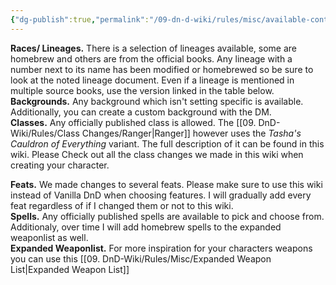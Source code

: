 ```yaml
---
{"dg-publish":true,"permalink":"/09-dn-d-wiki/rules/misc/available-content/"}
---
```



**Races/ Lineages.** There is a selection of lineages available, some are homebrew and others are from the official books. Any lineage with a number next to its name has been modified or homebrewed so be sure to look at the noted lineage document. Even if a lineage is mentioned in multiple source books, use the version linked in the table below.
<br>
**Backgrounds.** Any background which isn't setting specific is available. Additionally, you can create a custom background with the DM.
<br>
**Classes.** Any officially published class is allowed. The [[09. DnD-Wiki/Rules/Class Changes/Ranger\|Ranger]] however uses the *Tasha's Cauldron of Everything* variant. The full description of it can be found in this wiki.
Please Check out all the class changes we made in this wiki when creating your character. 

**Feats.** We made changes to several feats. Please make sure to use this wiki instead of Vanilla DnD when choosing features. I will gradually add every feat regardless of if I changed them or not to this wiki. 
<br>
**Spells.** Any officially published spells are available to pick and choose from. Additionaly, over time I will add homebrew spells to the expanded weaponlist as well. 
<br>
**Expanded Weaponlist.** For more inspiration for your characters weapons you can use this [[09. DnD-Wiki/Rules/Misc/Expanded Weapon List\|Expanded Weapon List]]